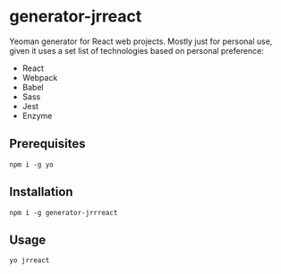 # generator-jrreact

Yeoman generator for React web projects. Mostly just for personal use, given it uses a set list of
technologies based on personal preference:

* React
* Webpack
* Babel
* Sass
* Jest
* Enzyme

## Prerequisites

```
npm i -g yo
```

## Installation

```
npm i -g generator-jrrreact
```

## Usage
```
yo jrreact
```
